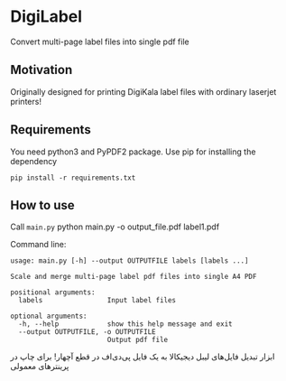 # DigiLabel
Convert multi-page label files into single pdf file

## Motivation
Originally designed for printing DigiKala label files with ordinary laserjet printers!

## Requirements
You need python3 and PyPDF2 package. Use pip for installing the dependency

    pip install -r requirements.txt
    
## How to use
Call `main.py` 
  python main.py -o output_file.pdf label1.pdf 
  
Command line:

    usage: main.py [-h] --output OUTPUTFILE labels [labels ...]

    Scale and merge multi-page label pdf files into single A4 PDF

    positional arguments:
      labels                Input label files

    optional arguments:
      -h, --help            show this help message and exit
      --output OUTPUTFILE, -o OUTPUTFILE
                            Output pdf file
                            

                            
                            
ابزار تبدیل فایل‌های لیبل دیجیکالا به یک فایل پی‌دی‌اف در قطع آ‌چهار! برای چاپ در پرینتر‌های معمولی
